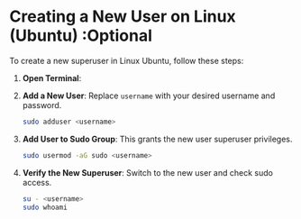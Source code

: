 # Creating a New User on Linux (Ubuntu) :Optional

To create a new superuser in Linux Ubuntu, follow these steps:

1. **Open Terminal**:

2. **Add a New User**: Replace `username` with your desired username and password.
    ```sh
    sudo adduser <username>
    ```

3. **Add User to Sudo Group**: This grants the new user superuser privileges.
    ```sh
    sudo usermod -aG sudo <username>
    ```

4. **Verify the New Superuser**: Switch to the new user and check sudo access.
    ```sh
    su - <username>
    sudo whoami
    ```

